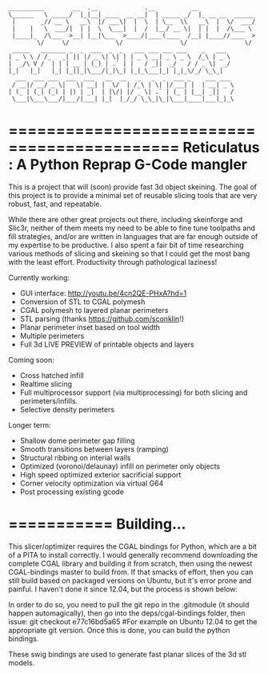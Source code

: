     __________        __  .__             .__          __                 
    \______   \ _____/  |_|__| ____  __ __|  | _____ _/  |_ __ __  ______ 
     |       _// __ \   __\  |/ ___\|  |  \  | \__  \\   __\  |  \/  ___/ 
     |    |   \  ___/|  | |  \  \___|  |  /  |__/ __ \|  | |  |  /\___ \  
     |____|_  /\___  >__| |__|\___  >____/|____(____  /__| |____//____  > 
            \/     \/             \/                \/                \/  
     _____   _______ _  _  ___  _  _   ___ ___ ___ ___    _   ___      
    | _ \ \ / /_   _| || |/ _ \| \| | | _ \ __| _ \ _ \  /_\ | _ \     
    |  _/\ V /  | | | __ | (_) | .` | |   / _||  _/   / / _ \|  _/      
    |_|   |_|   |_| |_||_|\___/|_|\_| |_|_\___|_| |_|_\/_/ \_\_|       
      ___  ___ ___  ___  ___   __  __   _   _  _  ___ _    ___ ___      
     / __|/ __/ _ \|   \| __| |  \/  | /_\ | \| |/ __| |  | __| _ \     
    | (_ | (_| (_) | |) | _|  | |\/| |/ _ \| .` | (_ | |__| _||   /     
     \___|\___\___/|___/|___| |_|  |_/_/ \_\_|\_|\___|____|___|_|_\     

============================================
Reticulatus : A Python Reprap G-Code mangler
============================================

This is a project that will (soon) provide fast 3d object skeining.
The goal of this project is to provide a minimal set of reusable
slicing tools that are very robust, fast, and repeatable.

While there are other great projects out there, including skeinforge
and Slic3r, neither of them meets my need to be able to fine tune
toolpaths and fill strategies, and/or are written in languages that
are far enough outside of my expertise to be productive. I also spent
a fair bit of time researching various methods of slicing and skeining
so that I could get the most bang with the least effort. Productivity
through pathological laziness!

Currently working:
 - GUI interface: http://youtu.be/4cn2QE-PHxA?hd=1
 - Conversion of STL to CGAL polymesh
 - CGAL polymesh to layered planar perimeters
 - STL parsing (thanks https://github.com/sconklin!)
 - Planar perimeter inset based on tool width
 - Multiple perimeters
 - Full 3d LIVE PREVIEW of printable objects and layers

Coming soon:
 - Cross hatched infill
 - Realtime slicing
 - Full multiprocessor support (via multiprocessing) for both
   slicing and perimeters/infills.
 - Selective density perimeters

Longer term:
 - Shallow dome perimeter gap filling
 - Smooth transitions between layers (ramping)
 - Structural ribbing on interial walls
 - Optimized (voronoi/delaunay) infill on perimeter only objects
 - High speed optimized exterior sacrificial support
 - Corner velocity optimization via virtual G64
 - Post processing existing gcode

 ===========
 Building...
 ===========

 This slicer/optimizer requires the CGAL bindings for Python, which are a bit
 of a PITA to install correctly. I would generally recommend downloading the
 complete CGAL library and building it from scratch, then using the newest
 CGAL-bindings master to build from. If that smacks of effort, then you can 
 still build based on packaged versions on Ubuntu, but it's error prone and 
 painful. I haven't done it since 12.04, but the process is shown below:
 
 In order to do so, you need to pull the 
 git repo in the .gitmodule (it should happen automagically), then go into
 the deps/cgal-bindings folder, then issue:
 git checkout e77c16bd5a65 #For example on Ubuntu 12.04
 to get the appropriate git version. Once this is done, you can build the
 python bindings.

 These swig bindings are used to generate fast planar slices of the 3d
 stl models.

